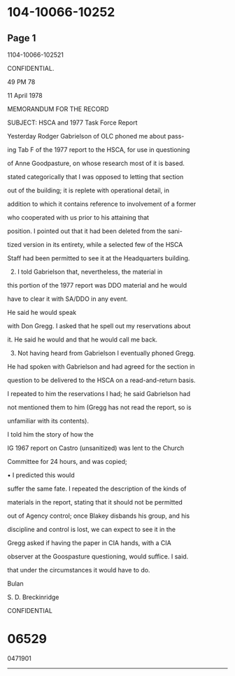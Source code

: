 # 104-10066-10252

## Page 1

1104-10066-102521

CONFIDENTIAL.

49 PM 78

11 April 1978

MEMORANDUM FOR THE RECORD

SUBJECT: HSCA and 1977 Task Force Report

Yesterday Rodger Gabrielson of OLC phoned me about pass-

ing Tab F of the 1977 report to the HSCA, for use in questioning

of Anne Goodpasture, on whose research most of it is based.

stated categorically that I was opposed to letting that section

out of the building; it is replete with operational detail, in

addition to which it contains reference to involvement of a former

who cooperated with us prior to his attaining that

position. I pointed out that it had been deleted from the sani-

tized version in its entirety, while a selected few of the HSCA

Staff had been permitted to see it at the Headquarters building.

2. I told Gabrielson that, nevertheless, the material in

this portion of the 1977 report was DDO material and he would

have to clear it with SA/DDO in any event.

He said he would speak

with Don Gregg. I asked that he spell out my reservations about

it. He said he would and that he would call me back.

3. Not having heard from Gabrielson I eventually phoned Gregg.

He had spoken with Gabrielson and had agreed for the section in

question to be delivered to the HSCA on a read-and-return basis.

I repeated to him the reservations I had; he said Gabrielson had

not mentioned them to him (Gregg has not read the report, so is

unfamiliar with its contents).

I told him the story of how the

IG 1967 report on Castro (unsanitized) was lent to the Church

Committee for 24 hours, and was copied;

• I predicted this would

suffer the same fate. I repeated the description of the kinds of

materials in the report, stating that it should not be permitted

out of Agency control; once Blakey disbands his group, and his

discipline and control is lost, we can expect to see it in the

Gregg asked if having the paper in CIA hands, with a CIA

observer at the Goospasture questioning, would suffice. I said.

that under the circumstances it would have to do.

Bulan

S. D. Breckinridge

CONFIDENTIAL

# 06529

0471901

---

